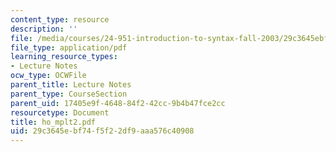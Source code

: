 ```yaml
---
content_type: resource
description: ''
file: /media/courses/24-951-introduction-to-syntax-fall-2003/29c3645ebf74f5f22df9aaa576c40908_ho_mplt2.pdf
file_type: application/pdf
learning_resource_types:
- Lecture Notes
ocw_type: OCWFile
parent_title: Lecture Notes
parent_type: CourseSection
parent_uid: 17405e9f-4648-84f2-42cc-9b4b47fce2cc
resourcetype: Document
title: ho_mplt2.pdf
uid: 29c3645e-bf74-f5f2-2df9-aaa576c40908
---
```

